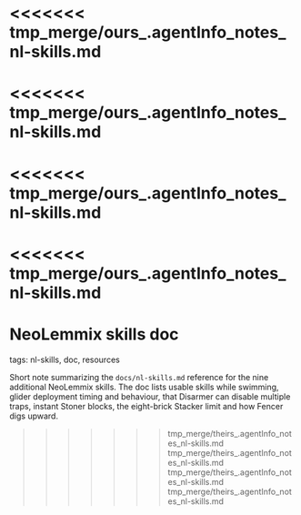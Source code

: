 <<<<<<< tmp_merge/ours_.agentInfo_notes_nl-skills.md
=======
<<<<<<< tmp_merge/ours_.agentInfo_notes_nl-skills.md
=======
<<<<<<< tmp_merge/ours_.agentInfo_notes_nl-skills.md
=======
<<<<<<< tmp_merge/ours_.agentInfo_notes_nl-skills.md
=======
# NeoLemmix skills doc

tags: nl-skills, doc, resources

Short note summarizing the `docs/nl-skills.md` reference for the nine
additional NeoLemmix skills.  The doc lists usable skills while
swimming, glider deployment timing and behaviour, that Disarmer can
disable multiple traps, instant Stoner blocks, the eight-brick Stacker
limit and how Fencer digs upward.
>>>>>>> tmp_merge/theirs_.agentInfo_notes_nl-skills.md
>>>>>>> tmp_merge/theirs_.agentInfo_notes_nl-skills.md
>>>>>>> tmp_merge/theirs_.agentInfo_notes_nl-skills.md
>>>>>>> tmp_merge/theirs_.agentInfo_notes_nl-skills.md
